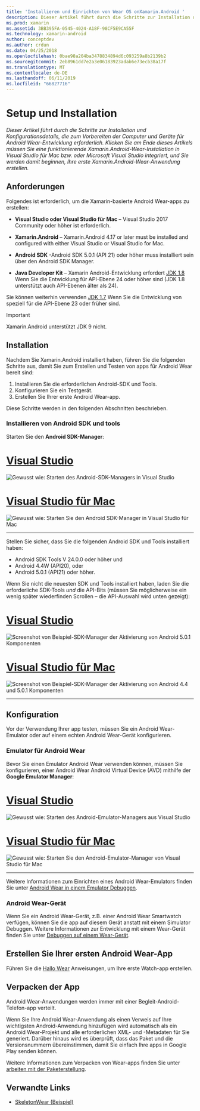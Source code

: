```yaml
---
title: 'Installieren und Einrichten von Wear OS onXamarin.Android '
description: Dieser Artikel führt durch die Schritte zur Installation und Konfigurationsdetails, die zum Vorbereiten der Computer und Geräte für Android Wear-Entwicklung erforderlich. Klicken Sie am Ende dieses Artikels müssen Sie eine funktionierende Xamarin.Android-Wear-Installation in Visual Studio für Mac bzw. oder Microsoft Visual Studio integriert, und Sie werden damit beginnen, Ihre erste Xamarin.Android-Wear-Anwendung erstellen.
ms.prod: xamarin
ms.assetid: 3BB395FA-0545-4024-A18F-98CF5E9CA55F
ms.technology: xamarin-android
author: conceptdev
ms.author: crdun
ms.date: 04/25/2018
ms.openlocfilehash: 0bae98a204ba3478834894d6c093259a8b2139b2
ms.sourcegitcommit: 2eb8961dd7e2a3e06183923adab6e73ecb38a17f
ms.translationtype: MT
ms.contentlocale: de-DE
ms.lasthandoff: 06/11/2019
ms.locfileid: "66827716"
---
```

# <a name="setup-and-installation"></a>Setup und Installation

_Dieser Artikel führt durch die Schritte zur Installation und Konfigurationsdetails, die zum Vorbereiten der Computer und Geräte für Android Wear-Entwicklung erforderlich. Klicken Sie am Ende dieses Artikels müssen Sie eine funktionierende Xamarin.Android-Wear-Installation in Visual Studio für Mac bzw. oder Microsoft Visual Studio integriert, und Sie werden damit beginnen, Ihre erste Xamarin.Android-Wear-Anwendung erstellen._

## <a name="requirements"></a>Anforderungen

Folgendes ist erforderlich, um die Xamarin-basierte Android Wear-apps zu erstellen:

-   **Visual Studio oder Visual Studio für Mac** &ndash; Visual Studio 2017 Community oder höher ist erforderlich.

-   **Xamarin.Android** &ndash; Xamarin.Android 4.17 or later must be installed and configured with either Visual Studio or Visual Studio for Mac.

-   **Android SDK** -Android SDK 5.0.1 (API 21) oder höher muss installiert sein über den Android SDK Manager.

-   **Java Developer Kit** &ndash; Xamarin Android-Entwicklung erfordert [JDK 1.8](https://www.oracle.com/technetwork/java/javase/downloads/jdk8-downloads-2133151.html) Wenn Sie die Entwicklung für API-Ebene 24 oder höher sind (JDK 1.8 unterstützt auch API-Ebenen älter als 24).

Sie können weiterhin verwenden [JDK 1.7](https://www.oracle.com/technetwork/java/javase/downloads/jdk7-downloads-1880260.html) Wenn Sie die Entwicklung von speziell für die API-Ebene 23 oder früher sind.

> [!IMPORTANT]
> Xamarin.Android unterstützt JDK 9 nicht.

## <a name="installation"></a>Installation

Nachdem Sie Xamarin.Android installiert haben, führen Sie die folgenden Schritte aus, damit Sie zum Erstellen und Testen von apps für Android Wear bereit sind: 

1.  Installieren Sie die erforderlichen Android-SDK und Tools.
2.  Konfigurieren Sie ein Testgerät.
3.  Erstellen Sie Ihrer erste Android Wear-app.

Diese Schritte werden in den folgenden Abschnitten beschrieben.


### <a name="install-android-sdk-and-tools"></a>Installieren von Android SDK und tools 

Starten Sie den **Android SDK-Manager**: 

# <a name="visual-studiotabwindows"></a>[Visual Studio](#tab/windows)

![Gewusst wie: Starten des Android-SDK-Managers in Visual Studio](installation-images/vs/sdk-menu.png)

# <a name="visual-studio-for-mactabmacos"></a>[Visual Studio für Mac](#tab/macos)

![Gewusst wie: Starten Sie den Android SDK-Manager in Visual Studio für Mac](installation-images/xs/sdk-menu.png)

-----


Stellen Sie sicher, dass Sie die folgenden Android SDK und Tools installiert haben:

* Android SDK Tools V 24.0.0 oder höher und
* Android 4.4W (API20), oder
* Android 5.0.1 (API21) oder höher.

Wenn Sie nicht die neuesten SDK und Tools installiert haben, laden Sie die erforderliche SDK-Tools *und* die API-Bits (müssen Sie möglicherweise ein wenig später wiederfinden Scrollen &ndash; die API-Auswahl wird unten gezeigt): 

# <a name="visual-studiotabwindows"></a>[Visual Studio](#tab/windows)

![Screenshot von Beispiel-SDK-Manager der Aktivierung von Android 5.0.1 Komponenten](installation-images/vs/sdk-select.png)

# <a name="visual-studio-for-mactabmacos"></a>[Visual Studio für Mac](#tab/macos)

![Screenshot von Beispiel-SDK-Manager der Aktivierung von Android 4.4 und 5.0.1 Komponenten](installation-images/xs/sdk-select.png)

-----


## <a name="configuration"></a>Konfiguration

Vor der Verwendung Ihrer app testen, müssen Sie ein Android Wear-Emulator oder auf einem echten Android Wear-Gerät konfigurieren. 


### <a name="android-wear-emulator"></a>Emulator für Android Wear

Bevor Sie einen Emulator Android Wear verwenden können, müssen Sie konfigurieren, einer Android Wear Android Virtual Device (AVD) mithilfe der **Google Emulator Manager**:

# <a name="visual-studiotabwindows"></a>[Visual Studio](#tab/windows)

![Gewusst wie: Starten des Android-Emulator-Managers aus Visual Studio](installation-images/vs/emulator-menu.png)

# <a name="visual-studio-for-mactabmacos"></a>[Visual Studio für Mac](#tab/macos)

![Gewusst wie: Starten Sie den Android-Emulator-Manager von Visual Studio für Mac](installation-images/xs/emulator-menu.png)

-----

Weitere Informationen zum Einrichten eines Android Wear-Emulators finden Sie unter [Android Wear in einem Emulator Debuggen](~/android/wear/deploy-test/debug-on-emulator.md).


### <a name="android-wear-device"></a>Android Wear-Gerät

Wenn Sie ein Android Wear-Gerät, z.B. einer Android Wear Smartwatch verfügen, können Sie die app auf diesem Gerät anstatt mit einem Simulator Debuggen. Weitere Informationen zur Entwicklung mit einem Wear-Gerät finden Sie unter [Debuggen auf einem Wear-Gerät](~/android/wear/deploy-test/debug-on-device.md).


## <a name="create-your-first-android-wear-app"></a>Erstellen Sie Ihrer ersten Android Wear-App

Führen Sie die [Hallo Wear](~/android/wear/get-started/hello-wear.md) Anweisungen, um Ihre erste Watch-app erstellen.


## <a name="packaging-your-app"></a>Verpacken der App

Android Wear-Anwendungen werden immer mit einer Begleit-Android-Telefon-app verteilt. 

Wenn Sie Ihre Android Wear-Anwendung als einen Verweis auf Ihre wichtigsten Android-Anwendung hinzufügen wird automatisch als ein Android Wear-Projekt und alle erforderlichen XML- und -Metadaten für Sie generiert. Darüber hinaus wird es überprüft, dass das Paket und die Versionsnummern übereinstimmen, damit Sie einfach Ihre apps in Google Play senden können. 

Weitere Informationen zum Verpacken von Wear-apps finden Sie unter [arbeiten mit der Paketerstellung](~/android/wear/deploy-test/packaging.md).


## <a name="related-links"></a>Verwandte Links

- [SkeletonWear (Beispiel)](https://developer.xamarin.com/samples/monodroid/wear/SkeletonWear/)
